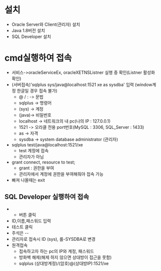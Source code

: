 # 설치
- Oracle Server와 Client(관리자) 설치
- Java 1.8버전 설치
- SQL Developer 설치


# cmd실행하여 접속
- 서비스->oracleServiceEx, oracleXETNSListner 실행 중 확인(Listner 활성화 확인)
- (서버접속)'sqlplus sys/java@localhost:1521 xe as sysdba' 입력 (window계정 한글일 경우 접속 불가)
    + @ / : -> 문법
    + sqlplus -> 명령어
    + (sys) -> 계정
    + (java)-> 비밀번호 
    + localhost -> 네트워크의 내 pc(나의 IP : 127.0.0.1)
    + 1521 -> 오라클 전용 port번호(MySQL : 3306, SQL_Server : 1433)
    + as -> 자격
    + sysdba -> system database administrator (관리자)
- sqlplus test/java@localhost:1521/xe
    + test 계정에 접속
    + 관리자가 아님
-  grant connect, resource to test;
    + grant : 권한을 부여
    + 관리자에서 계정에 권한을 부여해줘야 접속 가능
- 빠져 나올때는 exit

## SQL Developer 실행하여 접속
- + 버튼 클릭
- ID,이름,패스워드 입력
- 테스트 클릭
- 주석은 --
- 관리자로 접속시 ID (sys), 롤-SYSDBA로 변경
- 원격접속
    + 접속하고자 하는 pc의 IP와 계정, 패스워드
    + 방화벽 해제(해제 하지 않으면 상대방이 접근을 못함)
    + sqlplus (상대방계정)/(암호)@(상대방IP):1521/xe